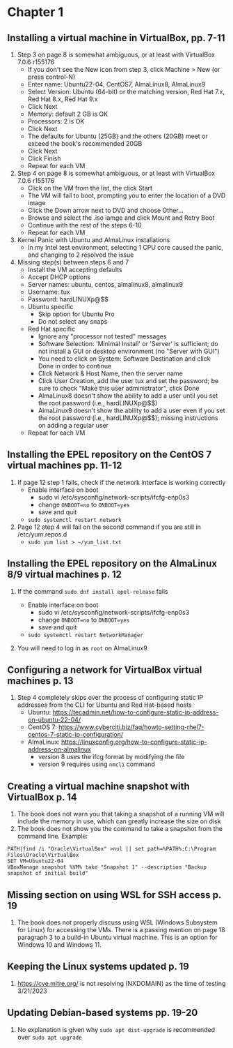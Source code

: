 # Chapter 1

## Installing a virtual machine in VirtualBox, pp. 7-11
1. Step 3 on page 8 is somewhat ambiguous, or at least with VirtualBox 7.0.6 r155176
    - If you don't see the New icon from step 3, click Machine > New (or press control-N)
    - Enter name: Ubuntu22-04, CentOS7, AlmaLinux8, AlmaLinux9
    - Select Version: Ubuntu (64-bit) or the matching version, Red Hat 7.x, Red Hat 8.x, Red Hat 9.x
    - Click Next
    - Memory: default 2 GB is OK
    - Processors: 2 is OK
    - Click Next
    - The defaults for Ubuntu (25GB) and the others (20GB) meet or exceed the book's recommended 20GB
    - Click Next
    - Click Finish
    - Repeat for each VM
2. Step 4 on page 8 is somewhat ambiguous, or at least with VirtualBox 7.0.6 r155176
    - Click on the VM from the list, the click Start
    - The VM will fail to boot, prompting you to enter the location of a DVD image
    - Click the Down arrow next to DVD and choose Other...
    - Browse and select the .iso iamge and click Mount and Retry Boot
    - Continue with the rest of the steps 6-10
    - Repeat for each VM
3. Kernel Panic with Ubuntu and AlmaLinux installations
    - In my Intel test environment, selecting 1 CPU core caused the panic, and changing to 2 resolved the issue
4. Missing step(s) between steps 6 and 7
    - Install the VM accepting defaults
    - Accept DHCP options
    - Server names: ubuntu, centos, almalinux8, almalinux9
    - Username: tux
    - Password: hardLINUXp@$$
    - Ubuntu specific
        - Skip option for Ubuntu Pro
        - Do not select any snaps
    - Red Hat specific
        - Ignore any "processor not tested" messages
        - Software Selection: 'Minimal Install' or 'Server' is sufficient; do not install a GUI or desktop environment (no "Server with GUI")
        - You need to click on System: Software Destination and click Done in order to continue
        - Click Network & Host Name, then the server name
        - Click User Creation, add the user tux and set the password; be sure to check "Make this user administrator", click Done
        - AlmaLinux8 doesn't show the ability to add a user until you set the root password (i.e., hardLINUXp@$$)
        - AlmaLinux9 doesn't show the ability to add a user even if you set the root password (i.e., hardLINUXp@$$); missing instructions on adding a regular user
    - Repeat for each VM

## Installing the EPEL repository on the CentOS 7 virtual machines pp. 11-12
1. If page 12 step 1 fails, check if the network interface is working correctly
    - Enable interface on boot
        - sudo vi /etc/sysconfig/network-scripts/ifcfg-enp0s3
        - change `ONBOOT=no` to `ONBOOT=yes`
        - save and quit
    - `sudo systemctl restart network`
2. Page 12 step 4 will fail on the second command if you are still in /etc/yum.repos.d
    - `sudo yum list > ~/yum_list.txt`

## Installing the EPEL repository on the AlmaLinux 8/9 virtual machines p. 12
1. If the command `sudo dnf install epel-release` fails
    - Enable interface on boot
        - sudo vi /etc/sysconfig/network-scripts/ifcfg-enp0s3
        - change `ONBOOT=no` to `ONBOOT=yes`
        - save and quit
    - `sudo systemctl restart NetworkManager`

2. You will need to log in as `root` on AlmaLinux9

## Configuring a network for VirtualBox virtual machines p. 13
1. Step 4 completely skips over the process of configuring static IP addresses from the CLI for Ubuntu and Red Hat-based hosts
    - Ubuntu: https://tecadmin.net/how-to-configure-static-ip-address-on-ubuntu-22-04/
    - CentOS 7: https://www.cyberciti.biz/faq/howto-setting-rhel7-centos-7-static-ip-configuration/
    - AlmaLinux: https://linuxconfig.org/how-to-configure-static-ip-address-on-almalinux
        - version 8 uses the ifcg format by modifying the file
        - version 9 requires using `nmcli` command

## Creating a virtual machine snapshot with VirtualBox p. 14
1. The book does not warn you that taking a snapshot of a running VM will include the memory in use, which can greatly increase the size on disk
2. The book does not show you the command to take a snapshot from the command line. Example:
```
PATH|find /i "Oracle\VirtualBox" >nul || set path=%PATH%;C:\Program Files\Oracle\VirtualBox
SET VM=Ubuntu22-04
VBoxManage snapshot %VM% take "Snapshot 1" --description "Backup snapshot of initial build"
```

## Missing section on using WSL for SSH access p. 19
1. The book does not properly discuss using WSL (Windows Subsystem for Linux) for accessing the VMs. There is a passing mention on page 18 paragraph 3 to a build-in Ubuntu virtual machine. This is an option for Windows 10 and Windows 11.

## Keeping the Linux systems updated p. 19
1. https://cve.mitre.org/ is not resolving (NXDOMAIN) as the time of testing 3/21/2023

## Updating Debian-based systems pp. 19-20
1. No explanation is given why `sudo apt dist-upgrade` is recommended over `sudo apt upgrade`
